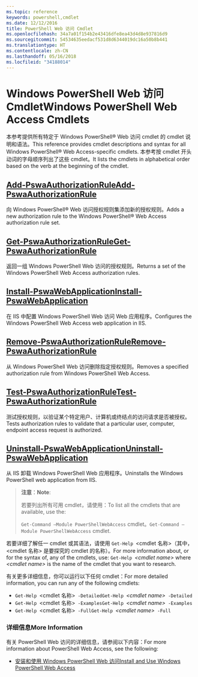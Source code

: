 ```yaml
---
ms.topic: reference
keywords: powershell,cmdlet
ms.date: 12/12/2016
title: PowerShell Web 访问 Cmdlet
ms.openlocfilehash: 34a7a01f154b2e43416dfe8ea43d4d8e937816d9
ms.sourcegitcommit: 54534635eedacf531d8d6344019dc16a50b8b441
ms.translationtype: HT
ms.contentlocale: zh-CN
ms.lasthandoff: 05/16/2018
ms.locfileid: "34188014"
---
```

# <a name="windows-powershell-web-access-cmdlets"></a><span data-ttu-id="03037-103">Windows PowerShell Web 访问 Cmdlet</span><span class="sxs-lookup"><span data-stu-id="03037-103">Windows PowerShell Web Access Cmdlets</span></span>

<span data-ttu-id="03037-104">本参考提供所有特定于 Windows PowerShell® Web 访问 cmdlet 的 cmdlet 说明和语法。</span><span class="sxs-lookup"><span data-stu-id="03037-104">This reference provides cmdlet descriptions and syntax for all Windows PowerShell® Web Access-specific cmdlets.</span></span> <span data-ttu-id="03037-105">本参考按 cmdlet 开头动词的字母顺序列出了这些 cmdlet。</span><span class="sxs-lookup"><span data-stu-id="03037-105">It lists the cmdlets in alphabetical order based on the verb at the beginning of the cmdlet.</span></span>

## <a name="add-pswaauthorizationruleadd-pswaauthorizationrulemd"></a>[<span data-ttu-id="03037-106">Add-PswaAuthorizationRule</span><span class="sxs-lookup"><span data-stu-id="03037-106">Add-PswaAuthorizationRule</span></span>](add-pswaauthorizationrule.md)

<span data-ttu-id="03037-107">向 Windows PowerShell® Web 访问授权规则集添加新的授权规则。</span><span class="sxs-lookup"><span data-stu-id="03037-107">Adds a new authorization rule to the Windows PowerShell® Web Access authorization rule set.</span></span>

## <a name="get-pswaauthorizationruleget-pswaauthorizationrulemd"></a>[<span data-ttu-id="03037-108">Get-PswaAuthorizationRule</span><span class="sxs-lookup"><span data-stu-id="03037-108">Get-PswaAuthorizationRule</span></span>](get-pswaauthorizationrule.md)

<span data-ttu-id="03037-109">返回一组 Windows PowerShell Web 访问的授权规则。</span><span class="sxs-lookup"><span data-stu-id="03037-109">Returns a set of the Windows PowerShell Web Access authorization rules.</span></span>

## <a name="install-pswawebapplicationinstall-pswawebapplicationmd"></a>[<span data-ttu-id="03037-110">Install-PswaWebApplication</span><span class="sxs-lookup"><span data-stu-id="03037-110">Install-PswaWebApplication</span></span>](install-pswawebapplication.md)

<span data-ttu-id="03037-111">在 IIS 中配置 Windows PowerShell Web 访问 Web 应用程序。</span><span class="sxs-lookup"><span data-stu-id="03037-111">Configures the Windows PowerShell Web Access web application in IIS.</span></span>

## <a name="remove-pswaauthorizationruleremove-pswaauthorizationrulemd"></a>[<span data-ttu-id="03037-112">Remove-PswaAuthorizationRule</span><span class="sxs-lookup"><span data-stu-id="03037-112">Remove-PswaAuthorizationRule</span></span>](remove-pswaauthorizationrule.md)

<span data-ttu-id="03037-113">从 Windows PowerShell Web 访问删除指定授权规则。</span><span class="sxs-lookup"><span data-stu-id="03037-113">Removes a specified authorization rule from Windows PowerShell Web Access.</span></span>

## <a name="test-pswaauthorizationruletest-pswaauthorizationrulemd"></a>[<span data-ttu-id="03037-114">Test-PswaAuthorizationRule</span><span class="sxs-lookup"><span data-stu-id="03037-114">Test-PswaAuthorizationRule</span></span>](test-pswaauthorizationrule.md)

<span data-ttu-id="03037-115">测试授权规则，以验证某个特定用户、计算机或终结点的访问请求是否被授权。</span><span class="sxs-lookup"><span data-stu-id="03037-115">Tests authorization rules to validate that a particular user, computer, endpoint access request is authorized.</span></span>

## <a name="uninstall-pswawebapplicationuninstall-pswawebapplicationmd"></a>[<span data-ttu-id="03037-116">Uninstall-PswaWebApplication</span><span class="sxs-lookup"><span data-stu-id="03037-116">Uninstall-PswaWebApplication</span></span>](uninstall-pswawebapplication.md)

<span data-ttu-id="03037-117">从 IIS 卸载 Windows PowerShell Web 应用程序。</span><span class="sxs-lookup"><span data-stu-id="03037-117">Uninstalls the Windows PowerShell web application from IIS.</span></span>

><span data-ttu-id="03037-118">**注意**：</span><span class="sxs-lookup"><span data-stu-id="03037-118">**Note**:</span></span>
>
><span data-ttu-id="03037-119">若要列出所有可用 cmdlet，请使用：</span><span class="sxs-lookup"><span data-stu-id="03037-119">To list all the cmdlets that are available, use the:</span></span>
>
> <span data-ttu-id="03037-120">`Get-Command –Module PowerShellWebAccess` cmdlet。</span><span class="sxs-lookup"><span data-stu-id="03037-120">`Get-Command –Module PowerShellWebAccess` cmdlet.</span></span>

<span data-ttu-id="03037-121">若要详细了解任一 cmdlet 或其语法，请使用 `Get-Help `&lt;cmdlet 名称&gt;（其中，&lt;cmdlet 名称&gt; 是要探究的 cmdlet 的名称）。</span><span class="sxs-lookup"><span data-stu-id="03037-121">For more information about, or for the syntax of, any of the cmdlets, use: `Get-Help `*&lt;cmdlet name&gt;* where *&lt;cmdlet name&gt;* is the name of the cmdlet that you want to research.</span></span>

<span data-ttu-id="03037-122">有关更多详细信息，你可以运行以下任何 cmdlet：</span><span class="sxs-lookup"><span data-stu-id="03037-122">For more detailed information, you can run any of the following cmdlets:</span></span>

- <span data-ttu-id="03037-123">`Get-Help `&lt;cmdlet 名称&gt;` -Detailed`</span><span class="sxs-lookup"><span data-stu-id="03037-123">`Get-Help `*&lt;cmdlet name&gt;*` -Detailed`</span></span>
- <span data-ttu-id="03037-124">`Get-Help `&lt;cmdlet 名称&gt;` -Examples`</span><span class="sxs-lookup"><span data-stu-id="03037-124">`Get-Help `*&lt;cmdlet name&gt;*` -Examples`</span></span>
- <span data-ttu-id="03037-125">`Get-Help `&lt;cmdlet 名称&gt;` -Full`</span><span class="sxs-lookup"><span data-stu-id="03037-125">`Get-Help `*&lt;cmdlet name&gt;*` -Full`</span></span>

### <a name="more-information"></a><span data-ttu-id="03037-126">详细信息</span><span class="sxs-lookup"><span data-stu-id="03037-126">More Information</span></span>

<span data-ttu-id="03037-127">有关 PowerShell Web 访问的详细信息，请参阅以下内容：</span><span class="sxs-lookup"><span data-stu-id="03037-127">For more information about PowerShell Web Access, see the following:</span></span>

- [<span data-ttu-id="03037-128">安装和使用 Windows PowerShell Web 访问</span><span class="sxs-lookup"><span data-stu-id="03037-128">Install and Use Windows PowerShell Web Access</span></span>](../install-and-use-windows-powershell-web-access.md)